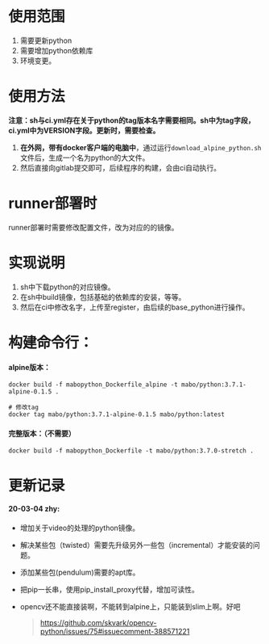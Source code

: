 # 使用范围

1. 需要更新python
2. 需要增加python依赖库
3. 环境变更。





# 使用方法

**注意：sh与ci.yml存在关于python的tag版本名字需要相同。sh中为tag字段，ci.yml中为VERSION字段。更新时，需要检查。**



1. **在外网，带有docker客户端的电脑中**，通过运行`download_alpine_python.sh`文件后，生成一个名为python的大文件。
2. 然后直接向gitlab提交即可，后续程序的构建，会由ci自动执行。





# runner部署时

runner部署时需要修改配置文件，改为对应的的镜像。



# 实现说明

1. sh中下载python的对应镜像。
2. 在sh中build镜像，包括基础的依赖库的安装，等等。
3. 然后在ci中修改名字，上传至register，由后续的base_python进行操作。

<!--本来想做成python与包分开两步，但在实际操作中发现，这个想法很蠢。-->

<!--分离doctopus、ziyan是正确，其他的就没必要了。-->



# 构建命令行：

#### alpine版本：

```
docker build -f mabopython_Dockerfile_alpine -t mabo/python:3.7.1-alpine-0.1.5 .

# 修改tag 
docker tag mabo/python:3.7.1-alpine-0.1.5 mabo/python:latest
```

#### 完整版本：（不需要）

```
docker build -f mabopython_Dockerfile -t mabo/python:3.7.0-stretch .
```



# 更新记录

#### 20-03-04 zhy:

- 增加关于video的处理的python镜像。

- 解决某些包（twisted）需要先升级另外一些包（incremental）才能安装的问题。

- 添加某些包(pendulum)需要的apt库。

- 把pip一长串，使用pip_install_proxy代替，增加可读性。

- opencv还不能直接装啊，不能转到alpine上，只能装到slim上啊。好吧

  > https://github.com/skvark/opencv-python/issues/75#issuecomment-388571221

<!--每次重新构建镜像，感觉都是玄学式更新，艹-->
